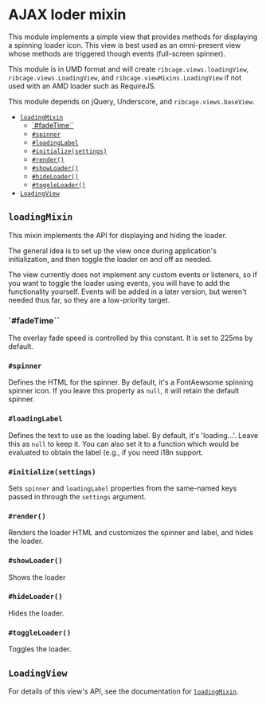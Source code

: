 # <a name="ajax-loder-mixin">AJAX loder mixin</a>

This module implements a simple view that provides methods for displaying a
spinning loader icon. This view is best used as an omni-present view whose
methods are triggered though events (full-screen spinner).

This module is in UMD format and will create `ribcage.views.loadingView`,
`ribcage.views.LoadingView`, and `ribcage.viewMixins.LoadingView` if not used
with an AMD loader such as RequireJS.

This module depends on jQuery, Underscore, and `ribcage.views.baseView`.

 + [`loadingMixin`](#loadingmixin)
   - [`#fadeTime``](#fadetime)
   - [`#spinner`](#spinner)
   - [`#loadingLabel`](#loadinglabel)
   - [`#initialize(settings)`](#initialize-settings)
   - [`#render()`](#render)
   - [`#showLoader()`](#showloader)
   - [`#hideLoader()`](#hideloader)
   - [`#toggleLoader()`](#toggleloader)
 + [`LoadingView`](#loadingview)


## <a name="loadingmixin">`loadingMixin`</a>

This mixin implements the API for displaying and hiding the loader.

The general idea is to set up the view once during application's
initialization, and then toggle the loader on and off as needed.

The view currently does not implement any custom events or listeners, so if you
want to toggle the loader using events, you will have to add the functionality
yourself. Events will be added in a later version, but weren't needed thus far,
so they are a low-priority target.

### <a name="fadetime">`#fadeTime``</a>

The overlay fade speed is controlled by this constant. It is set to 225ms by
default.

### <a name="spinner">`#spinner`</a>

Defines the HTML for the spinner. By default, it's a FontAewsome spinning
spinner icon. If you leave this property as `null`, it will retain the default
spinner.

### <a name="loadinglabel">`#loadingLabel`</a>

Defines the text to use as the loading label. By default, it's 'loading...'.
Leave this as `null` to keep it. You can also set it to a function which would
be evaluated to obtain the label (e.g., if you need i18n support.

### <a name="initialize-settings">`#initialize(settings)`</a>

Sets `spinner` and `loadingLabel` properties from the same-named keys passed in
through the `settings` argument.

### <a name="render">`#render()`</a>

Renders the loader HTML and customizes the spinner and label, and hides the
loader.

### <a name="showloader">`#showLoader()`</a>

Shows the loader

### <a name="hideloader">`#hideLoader()`</a>

Hides the loader.

### <a name="toggleloader">`#toggleLoader()`</a>

Toggles the loader.

## <a name="loadingview">`LoadingView`</a>

For details of this view's API, see the documentation for
[`loadingMixin`](#loadingmixin).